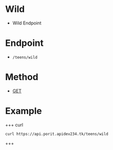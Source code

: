 # Wild
- Wild Endpoint

# Endpoint
- `/teens/wild` 

# Method
- [GET](https://developer.mozilla.org/en-US/docs/Web/HTTP/Methods/GET)

# Example
+++ curl
``` 
curl https://api.porit.apidev234.tk/teens/wild
``` 
+++